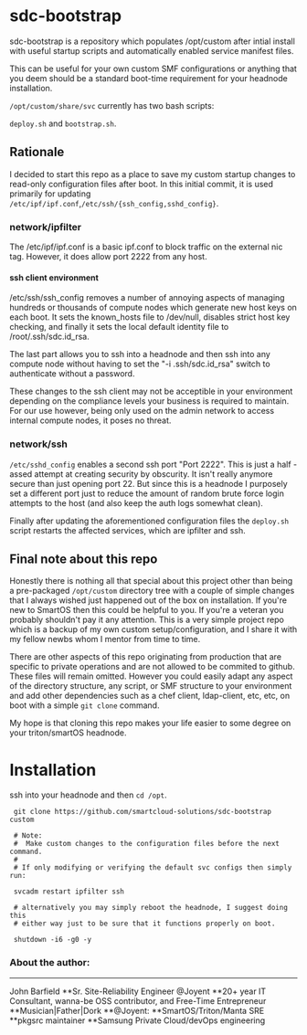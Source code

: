 # sdc-bootstrap

 sdc-bootstrap is a repository which populates /opt/custom after intial install
 with useful startup scripts and automatically enabled service manifest files.
 
 This can be useful for your own custom SMF configurations or anything that you
 deem should be a standard boot-time requirement for your headnode installation.

 `/opt/custom/share/svc` currently has two bash scripts:
 
 `deploy.sh` and `bootstrap.sh`. 

## Rationale

 I decided to start this repo as a place to save my custom startup changes to 
 read-only configuration files after boot. In this initial commit, it is used
 primarily for updating `/etc/ipf/ipf.conf`,`/etc/ssh/{ssh_config,sshd_config}`.

### network/ipfilter

 The /etc/ipf/ipf.conf is a basic ipf.conf to block traffic on the external nic
 tag. However, it does allow port 2222 from any host. 

#### ssh client environment 
 /etc/ssh/ssh_config removes a number of annoying aspects of managing hundreds
 or thousands of compute nodes which generate new host keys on each boot. It
 sets the known_hosts file to /dev/null, disables strict host key checking, and
 finally it sets the local default identity file to /root/.ssh/sdc.id_rsa. 
 
 The last part allows you to ssh into a headnode and then ssh into any compute
 node without having to set the "-i .ssh/sdc.id_rsa" switch to authenticate 
 without a password. 

 These changes to the ssh client may not be acceptible in your environment 
 depending on the compliance levels your business is required to maintain. 
 For our use however, being only used on the admin network to access internal
 compute nodes, it poses no threat. 

### network/ssh 
 `/etc/sshd_config` enables a second ssh port "Port 2222". This is just a half
 -assed attempt at creating security by obscurity. It isn't really anymore
 secure than just opening port 22. But since this is a headnode I purposely set
 a different port just to reduce the amount of random brute force login attempts
 to the host (and also keep the auth logs somewhat clean). 
 
 Finally after updating the aforementioned configuration files the `deploy.sh`
 script restarts the affected services, which are ipfilter and ssh.

## Final note about this repo
 Honestly there is nothing all that special about this project other than being
 a pre-packaged `/opt/custom` directory tree with a couple of simple changes that 
 I always wished just happened out of the box on installation. If you're new to 
 SmartOS then this could be helpful to you. If you're a veteran you probably 
 shouldn't pay it any attention. This is a very simple project repo which is a 
 backup of my own custom setup/configuration, and I share it with my fellow 
 newbs whom I mentor from time to time.

 There are other aspects of this repo originating from production that are 
 specific to private operations and are not allowed to be commited to github.
 These files will remain omitted. However you could easily adapt any aspect of
 the directory structure, any script, or SMF structure to your environment and 
 add other dependencies such as a chef client, ldap-client, etc, etc, on boot 
 with a simple `git clone` command.
 
 My hope is that cloning this repo makes your life easier to some degree on
 your triton/smartOS headnode.

# Installation

 ssh into your headnode and then `cd /opt`.

```
 git clone https://github.com/smartcloud-solutions/sdc-bootstrap custom
 
 # Note:
 #  Make custom changes to the configuration files before the next command.
 # 
 # If only modifying or verifying the default svc configs then simply run:
 
 svcadm restart ipfilter ssh

 # alternatively you may simply reboot the headnode, I suggest doing this
 # either way just to be sure that it functions properly on boot. 
 
 shutdown -i6 -g0 -y
```
 
### About the author:
---
John Barfield
  **Sr. Site-Reliability Engineer @Joyent
  **20+ year IT Consultant, wanna-be OSS contributor, and Free-Time Entrepreneur
  **Musician|Father|Dork
  **@Joyent:
  **SmartOS/Triton/Manta SRE
  **pkgsrc maintainer
  **Samsung Private Cloud/devOps engineering
